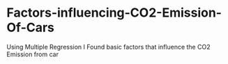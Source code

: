 # Factors-influencing-CO2-Emission-Of-Cars
Using Multiple Regression I Found basic factors that influence the CO2 Emission from car
